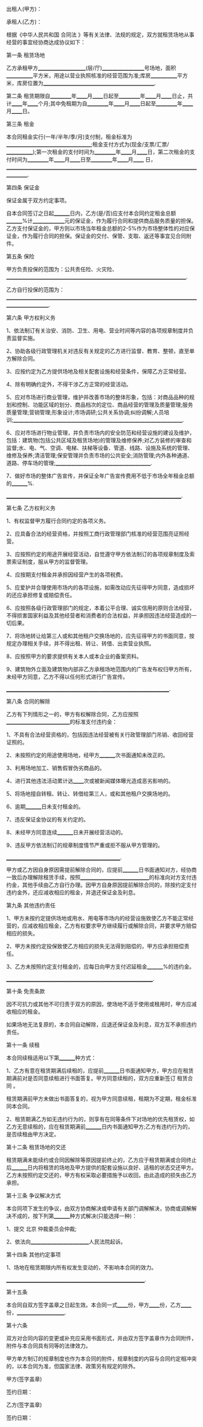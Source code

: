 
 


出租人(甲方)：


承租人(乙方)：


根据《中华人民共和国
合同法
》等有关法律、法规的规定，双方就租赁场地从事经营的事宜经协商达成协议如下：


第一条 租赁场地


乙方承租甲方▁▁▁▁▁▁▁▁▁(层/厅)▁▁▁▁▁▁▁▁号场地，面积▁▁▁▁▁平方米，用途以营业执照核准的经营范围为准;库房▁▁▁▁▁平方米，库房位置为▁▁▁▁▁▁▁▁▁▁▁▁▁▁▁▁▁▁▁▁▁.


第二条 租赁期限自▁▁▁▁年▁▁月▁▁日起至▁▁▁▁年▁▁月▁▁日止，共计▁▁年▁▁个月;其中免租期为自▁▁▁▁年▁▁月▁▁日起至▁▁▁▁年▁▁月▁▁日。


第三条 租金


本合同租金实行(一年/半年/季/月)支付制，租金标准为▁▁▁▁▁▁▁▁▁▁▁▁▁▁▁▁;租金支付方式为(现金/支票/汇票/▁▁▁▁▁);第一次租金的支付时间为▁▁▁▁年▁▁月▁▁日，第二次租金的支付时间为▁▁▁▁年▁▁月▁▁日至▁▁▁▁年▁▁月▁▁ 日，▁▁▁▁▁▁▁▁▁▁▁▁▁▁▁▁▁▁▁▁▁▁▁▁▁▁▁▁▁▁▁▁▁▁▁▁▁▁▁▁.


第四条 保证金


保证金属于双方约定事项。


自本合同签订之日起▁▁▁日内，乙方(是/否)应支付本合同约定租金总额▁▁▁%计▁▁▁▁▁▁元的保证金，作为履行合同和提供商品服务质量的担保。乙方支付保证金的，甲方则以市场当年租金总额的2-5%作为市场整体性的对应保证金，作为履行合同的担保。保证金的交付、保管、支取、返还等事宜见合同附件。


第五条 保险


甲方负责投保的范围为：公共责任险、火灾险、▁▁▁▁▁▁▁▁▁▁▁▁▁▁▁▁▁▁▁▁▁▁▁▁▁▁▁▁▁▁▁▁▁▁.


乙方自行投保的范围为：▁▁▁▁▁▁▁▁▁▁▁▁▁▁▁▁▁▁▁▁▁▁▁▁▁▁▁▁▁▁▁▁▁▁▁▁▁▁▁▁▁▁▁▁.


第六条 甲方权利义务


1、依法制订有关治安、消防、卫生、用电、营业时间等内容的各项规章制度并负责监督实施。


2、协助各级行政管理机关对违反有关规定的乙方进行监督、教育、整顿，直至单方解除合同。


3、应按约定为乙方提供场地及相关配套设施和经营条件，保障乙方正常经营。


4、除有明确约定外，不得干涉乙方正常的经营活动。


5、应对市场进行商业管理，维护并改善市场的整体形象，包括：对商品品种的规划和控制、功能区域的划分、商品档次的定位、商品经营的管理及质量管理;服务质量管理;营销管理;形象设计;市场调研;公共关系协调;纠纷调解;人员培训;▁▁▁▁▁▁▁▁▁▁▁▁▁▁▁▁▁▁▁▁▁▁▁▁▁▁▁▁▁▁▁▁. 



6、应对市场进行物业管理，并负责市场内的安全防范和经营设施的建设及维护，包括：建筑物(包括公共区域及租赁场地)的管理及维修保养;对乙方装修的审查和监督;水、电、气、空调、电梯、扶梯等设备、管道、线路、设施及系统的管理、维修及保养;清洁管理;保安管理并负责市场的公共安全;消防管理;内外各种通道、道路、停车场的管理;▁▁▁▁▁▁▁▁▁▁▁▁▁▁▁▁▁▁.


7、做好市场的整体广告宣传，并保证全年广告宣传费用不低于市场全年租金总额的▁▁▁%.


▁▁▁▁▁▁▁▁▁▁▁▁▁▁▁▁▁▁▁▁▁▁▁▁▁▁▁▁▁▁▁▁▁▁▁▁▁▁▁▁▁▁▁.


第七条 乙方权利义务


1、有权监督甲方履行合同约定的各项义务。


2、应具备合法的经营资格，并按照工商行政管理部门核准的经营范围亮证照经营。


3、应按照约定的用途开展经营活动，自觉遵守甲方依法制订的各项规章制度及索票索证制度，服从甲方的监督管理。


4、应按期支付租金并承担因经营产生的各项税费。


5、应爱护并合理使用市场内的各项设施，如需改动应先征得甲方同意，造成损坏的还应承担修复或赔偿责任。


6、应按照各级行政管理部门的规定，本着公平合理、诚实信用的原则合法经营，不得损害国家利益及其他经营者和消费者的合法权益，并承担因违法经营造成的一切后果。


7、将场地转让给第三人或和其他租户交换场地的，应先征得甲方的书面同意，按规定办理相关手续，并不得出租、转让、转借、出卖营业执照。


8、应按照甲方的要求提供有关本人或本企业的备案资料。


9、建筑物外立面及建筑物内部非乙方承租场地范围内的广告发布权归甲方所有，未经甲方同意，乙方不得以任何形式进行广告宣传。


▁▁▁▁▁▁▁▁▁▁▁▁▁▁▁▁▁▁▁▁▁▁▁▁▁▁▁▁▁▁▁▁▁▁▁▁▁▁▁▁.


第八条 合同的解除


乙方有下列情形之一的，甲方有权解除合同，乙方应按照▁▁▁▁▁▁▁▁▁▁▁▁的标准支付违约金：


1、不具有合法经营资格的，包括因违法经营被有关行政管理部门吊销、收回经营证照的。


2、未按照约定的用途使用场地，经甲方▁▁▁次书面通知未改正的。


3、利用场地加工、销售假冒伪劣商品的。


4、进行其他违法活动累计达▁▁次或被新闻媒体曝光造成恶劣影响的。


5、将场地擅自转租、转让、转借给第三人，或和其他租户交换场地的。


6、逾期▁▁▁日未支付租金的。


7、违反保证金协议的有关约定的。


8、未经甲方同意连续▁▁▁日未开展经营活动的。


9、违反甲方依法制订的规章制度情节严重或拒不服从甲方管理的。


▁▁▁▁▁▁▁▁▁▁▁▁▁▁▁▁▁▁▁▁▁▁▁▁▁▁▁▁.


甲方或乙方因自身原因需提前解除合同的，应提前▁▁▁日书面通知对方，经协商一致后办理解除租赁手续，按照▁▁▁▁▁▁▁▁▁▁▁▁▁的标准向对方支付违约金，其他手续由乙方自行办理。因甲方自身原因提前解除合同的，除按约定支付违约金外，还应减收相应的租金，并退还保证金及利息。


第九条 其他违约责任


1、甲方未按约定提供场地或用水、用电等市场内的经营设施致使乙方不能正常经营的，应减收相应租金，乙方有权要求甲方继续履行或解除合同，并要求甲方赔偿相应的损失。


2、甲方未按约定投保致使乙方相应的损失无法得到赔偿的，甲方应承担赔偿责任。


3、乙方未按照约定支付租金的，应每日向甲方支付迟延租金▁▁▁%的违约金。


▁▁▁▁▁▁▁▁▁▁▁▁▁▁▁▁▁▁▁▁▁▁▁▁▁▁▁▁▁▁▁▁▁▁▁▁.


第十条 免责条款


因不可抗力或其他不可归责于双方的原因，使场地不适于使用或租用时，甲方应减收相应的租金。


如果场地无法复原的，本合同自动解除，应退还保证金及利息，双方互不承担违约责任。


第十一条 续租


本合同续租适用以下第▁▁▁种方式：


1、乙方有意在租赁期满后续租的，应提前▁▁▁日书面通知甲方，甲方应在租赁期满前对是否同意续租进行书面答复。甲方同意续租的，双方应重新签订
租赁合同
。


租赁期满前甲方未做出书面答复的，视为甲方同意续租，租期为不定期，租金标准同本合同。


2、租赁期满乙方如无违约行为的，则享有在同等条件下对场地的优先租赁权，如乙方无意续租的，应在租赁期满前▁▁▁日内书面通知甲方;乙方有违约行为的，是否续租由甲方决定。


第十二条 租赁场地的交还


租赁期满未能续约或合同因解除等原因提前终止的，乙方应于租赁期满或合同终止后▁▁▁日内将租赁的场地及甲方提供的配套设施以良好、适租的状态交还甲方。乙方未按照约定交还的，甲方有权采取必要措施予以收回，由此造成的损失由乙方承担。


第十三条 争议解决方式


本合同项下发生的争议，由双方协商解决或申请有关部门调解解决，协商或调解解决不成的，按下列第▁▁▁种方式解决(只能选择一种)：


1、提交
北京
仲裁委员会仲裁;


2、依法向▁▁▁▁▁▁▁▁▁▁▁人民法院起诉。


第十四条 其他约定事项


1、场地在租赁期限内所有权发生变动的，不影响本合同的效力。


▁▁▁▁▁▁▁▁▁▁▁▁▁▁▁▁▁▁▁▁▁▁▁▁▁▁▁▁▁▁▁▁▁▁.


第十五条


本合同自双方签字盖章之日起生效。本合同一式▁▁份，甲方▁▁份，乙方▁▁份，▁▁▁▁▁▁▁▁▁.


第十六条


双方对合同内容的变更或补充应采用书面形式，并由双方签字盖章作为合同附件，附件与本合同具有同等的法律效力。


甲方单方制订的规章制度也作为本合同的附件，规章制度的内容与合同约定相冲突的，以本合同为准，但国家法律、政策另有规定的除外。


甲方(签字盖章)


签约日期：


乙方(签字盖章)


签约日期：
 


 

 
 
 
 
 
  


  
 

  


  


  
 
 
 
 

